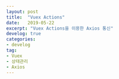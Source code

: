 ```yaml
---
layout: post
title:  "Vuex Actions"
date:   2019-05-22
excerpt: "Vuex Actions을 이용한 Axios 통신"
develog: true
categories:
- develog
tag:
- Vuex
- 상태관리
- Axios
---
```

